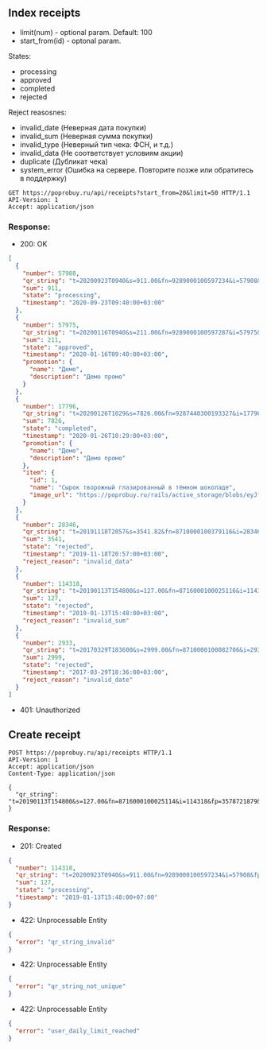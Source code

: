 ## Index receipts

- limit(num) - optional param. Default: 100
- start_from(id) - optonal param.

States:
- processing
- approved
- completed
- rejected

Reject reasosnes:
- invalid_date (Неверная дата покупки)
- invalid_sum (Неверная сумма покупки)
- invalid_type (Неверный тип чека: ФСН, и т.д.)
- invalid_data (Не соответствует условиям акции)
- duplicate (Дубликат чека)
- system_error (Ошибка на сервере. Повторите позже или обратитесь в поддержку)

```http
GET https://poprobuy.ru/api/receipts?start_from=20&limit=50 HTTP/1.1
API-Version: 1
Accept: application/json
```

### Response:

- 200: OK

```json
[
  {
    "number": 57908,
    "qr_string": "t=20200923T0940&s=911.00&fn=9289000100597234&i=57908&fp=1791342888&n=1",
    "sum": 911,
    "state": "processing",
    "timestamp": "2020-09-23T09:40:00+03:00"
  },
  {
    "number": 57975,
    "qr_string": "t=20200116T0940&s=211.00&fn=9289000100597287&i=57975&fp=1791342857&n=1",
    "sum": 211,
    "state": "approved",
    "timestamp": "2020-01-16T09:40:00+03:00",
    "promotion": {
      "name": "Демо",
      "description": "Демо промо"
    }
  },
  {
    "number": 17796,
    "qr_string": "t=20200126T1029&s=7826.00&fn=9287440300193327&i=17796&fp=1898624280&n=1",
    "sum": 7826,
    "state": "completed",
    "timestamp": "2020-01-26T10:29:00+03:00",
    "promotion": {
      "name": "Демо",
      "description": "Демо промо"
    },
    "item": {
      "id": 1,
      "name": "Сырок творожный глазированный в тёмном шоколаде",
      "image_url": "https://poprobuy.ru/rails/active_storage/blobs/eyJfcmFpbHMiOnsibWVzc2FnZSI6IkJBaHBCZz09IiwiZXhwIjpudWxsLCJwdXIiOiJibG9iX2lkIn19/glazed_dark_vanilla.jpg"
    }
  },
  {
    "number": 28346,
    "qr_string": "t=20191118T2057&s=3541.82&fn=8710000100379116&i=28346&fp=2845887721&n=1",
    "sum": 3541,
    "state": "rejected",
    "timestamp": "2019-11-18T20:57:00+03:00",
    "reject_reason": "invalid_data"
  },
  {
    "number": 114318,
    "qr_string": "t=20190113T154800&s=127.00&fn=8716000100025116&i=114318&fp=3578721819&n=1",
    "sum": 127,
    "state": "rejected",
    "timestamp": "2019-01-13T15:48:00+03:00",
    "reject_reason": "invalid_sum"
  },
  {
    "number": 2933,
    "qr_string": "t=20170329T183600&s=2999.00&fn=8710000100082706&i=2933&fp=182531010&n=1",
    "sum": 2999,
    "state": "rejected",
    "timestamp": "2017-03-29T18:36:00+03:00",
    "reject_reason": "invalid_date"
  }
]
```
- 401: Unauthorized

## Create receipt

```http
POST https://poprobuy.ru/api/receipts HTTP/1.1
API-Version: 1
Accept: application/json
Content-Type: application/json

{
  "qr_string": "t=20190113T154800&s=127.00&fn=8716000100025114&i=114318&fp=3578721879&n=1"
}
```

### Response:

- 201: Created
```json
{
  "number": 114318,
  "qr_string": "t=20200923T0940&s=911.00&fn=9289000100597234&i=57908&fp=1791342888&n=1",
  "sum": 127,
  "state": "processing",
  "timestamp": "2019-01-13T15:48:00+07:00"
}
```
- 422: Unprocessable Entity
```json
{
  "error": "qr_string_invalid"
}
```

- 422: Unprocessable Entity
```json
{
  "error": "qr_string_not_unique"
}
```

- 422: Unprocessable Entity
```json
{
  "error": "user_daily_limit_reached"
}
```
